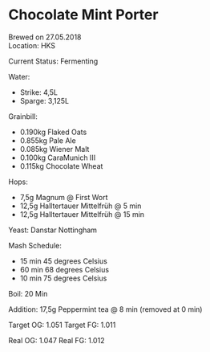 # Chocolate Mint Porter
Brewed on 27.05.2018  
Location: HKS

Current Status: Fermenting 

Water:
- Strike: 4,5L
- Sparge: 3,125L

Grainbill:
- 0.190kg Flaked Oats
- 0.855kg Pale Ale
- 0.085kg Wiener Malt
- 0.100kg CaraMunich III
- 0.115kg Chocolate Wheat

Hops: 
- 7,5g Magnum @ First Wort
- 12,5g Halltertauer Mittelfrüh @ 5 min
- 12,5g Halltertauer Mittelfrüh @ 15 min

Yeast: Danstar Nottingham

Mash Schedule: 

- 15 min 45 degrees Celsius 
- 60 min 68 degrees Celsius
- 10 min 75 degrees Celsius

Boil: 20 Min

Addition: 17,5g Peppermint tea @ 8 min (removed at 0 min)

Target OG: 1.051
Target FG: 1.011

Real OG: 1.047
Real FG: 1.012
